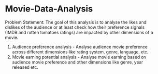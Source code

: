 # Movie-Data-Analysis


Problem Statement:
The goal of this analysis is to analyse the likes and dislikes of the audience or at least check how their preference signals (IMDB and rotten tomatoes ratings) are impacted by other dimensions of a movie.
1. Audience preference analysis - Analyse audience movie preference across different dimensions like rating system, genre, language, etc.
2. Movie earning potential analysis - Analyse movie earning based on audience movie preference and other dimensions like genre, year released etc.
